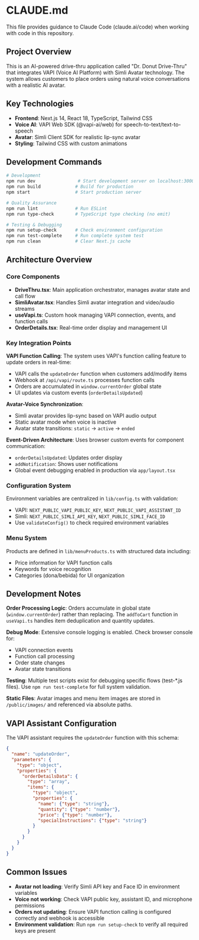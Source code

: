 # CLAUDE.md

This file provides guidance to Claude Code (claude.ai/code) when working with code in this repository.

## Project Overview

This is an AI-powered drive-thru application called "Dr. Donut Drive-Thru" that integrates VAPI (Voice AI Platform) with Simli Avatar technology. The system allows customers to place orders using natural voice conversations with a realistic AI avatar.

## Key Technologies

- **Frontend**: Next.js 14, React 18, TypeScript, Tailwind CSS
- **Voice AI**: VAPI Web SDK (@vapi-ai/web) for speech-to-text/text-to-speech
- **Avatar**: Simli Client SDK for realistic lip-sync avatar
- **Styling**: Tailwind CSS with custom animations

## Development Commands

```bash
# Development
npm run dev                # Start development server on localhost:3000
npm run build             # Build for production
npm start                 # Start production server

# Quality Assurance
npm run lint              # Run ESLint
npm run type-check        # TypeScript type checking (no emit)

# Testing & Debugging
npm run setup-check       # Check environment configuration
npm run test-complete     # Run complete system test
npm run clean             # Clear Next.js cache
```

## Architecture Overview

### Core Components
- **DriveThru.tsx**: Main application orchestrator, manages avatar state and call flow
- **SimliAvatar.tsx**: Handles Simli avatar integration and video/audio streams
- **useVapi.ts**: Custom hook managing VAPI connection, events, and function calls
- **OrderDetails.tsx**: Real-time order display and management UI

### Key Integration Points

**VAPI Function Calling**: The system uses VAPI's function calling feature to update orders in real-time:
- VAPI calls the `updateOrder` function when customers add/modify items
- Webhook at `/api/vapi/route.ts` processes function calls
- Orders are accumulated in `window.currentOrder` global state
- UI updates via custom events (`orderDetailsUpdated`)

**Avatar-Voice Synchronization**: 
- Simli avatar provides lip-sync based on VAPI audio output
- Static avatar mode when voice is inactive
- Avatar state transitions: `static` → `active` → `ended`

**Event-Driven Architecture**: Uses browser custom events for component communication:
- `orderDetailsUpdated`: Updates order display
- `addNotification`: Shows user notifications
- Global event debugging enabled in production via `app/layout.tsx`

### Configuration System

Environment variables are centralized in `lib/config.ts` with validation:
- VAPI: `NEXT_PUBLIC_VAPI_PUBLIC_KEY`, `NEXT_PUBLIC_VAPI_ASSISTANT_ID` 
- Simli: `NEXT_PUBLIC_SIMLI_API_KEY`, `NEXT_PUBLIC_SIMLI_FACE_ID`
- Use `validateConfig()` to check required environment variables

### Menu System

Products are defined in `lib/menuProducts.ts` with structured data including:
- Price information for VAPI function calls
- Keywords for voice recognition
- Categories (dona/bebida) for UI organization

## Development Notes

**Order Processing Logic**: Orders accumulate in global state (`window.currentOrder`) rather than replacing. The `addToCart` function in `useVapi.ts` handles item deduplication and quantity updates.

**Debug Mode**: Extensive console logging is enabled. Check browser console for:
- VAPI connection events
- Function call processing  
- Order state changes
- Avatar state transitions

**Testing**: Multiple test scripts exist for debugging specific flows (test-*.js files). Use `npm run test-complete` for full system validation.

**Static Files**: Avatar images and menu item images are stored in `/public/images/` and referenced via absolute paths.

## VAPI Assistant Configuration

The VAPI assistant requires the `updateOrder` function with this schema:
```json
{
  "name": "updateOrder",
  "parameters": {
    "type": "object", 
    "properties": {
      "orderDetailsData": {
        "type": "array",
        "items": {
          "type": "object",
          "properties": {
            "name": {"type": "string"},
            "quantity": {"type": "number"},
            "price": {"type": "number"},
            "specialInstructions": {"type": "string"}
          }
        }
      }
    }
  }
}
```

## Common Issues

- **Avatar not loading**: Verify Simli API key and Face ID in environment variables
- **Voice not working**: Check VAPI public key, assistant ID, and microphone permissions  
- **Orders not updating**: Ensure VAPI function calling is configured correctly and webhook is accessible
- **Environment validation**: Run `npm run setup-check` to verify all required keys are present